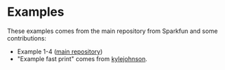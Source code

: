 # Examples

These examples comes from the main repository from Sparkfun and some contributions:

- Example 1-4 ([main repository](https://github.com/sparkfun/SparkFun_Bio_Sensor_Hub_Library))
- "Example fast print" comes from
   [kylejohnson](https://github.com/kylejohnson/SparkFun_Bio_Sensor_Hub_Library/tree/0441fab854fba4ee8f3f7e1fac4cc5be012297a4).
